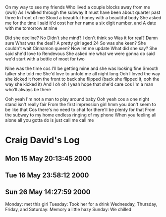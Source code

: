 On my way to see my friends
Who lived a couple blocks away from me (owh)
As I walked through the subway
It must have been about quarter past three
In front of me
Stood a beautiful honey with a beautiful body
She asked me for the time
I said it'd cost her her name a six digit number, and
A date with me tomorrow at nine

Did she decline? No
Didn't she mind? I don't think so
Was it for real? Damn sure
What was the deal? A pretty girl aged 24
So was she keen? She couldn't wait
Cinnamon queen? Now let me update
What did she say? She said she'd love to
Rendevous
She asked me what we were gonna do
said we'd start with a bottle of moet for two

Nine was the time 
cos I'll be getting mine 
and she was looking fine 
Smooth talker 
she told me 
She'd love to unfold me all night long 
Ooh I loved the way she kicked it 
from the front to back she flipped (back she flipped it, ooh the way she kicked it) 
And I oh oh I yeah 
hope that she'd care 
cos I'm a man who'll always be there 

Ooh yeah 
I'm not a man to play around baby 
Ooh yeah 
cos a one night stand isn't really fair 
From the first impression girl hmm you don't seem to be like that 
Cos there's no need to chat for there'll be plenty for that 
From the subway to my home 
endless ringing of my phone 
When you feeling all alone 
all you gotta do 
is just call me call me 

<h1>Craig David's Log</h1>

<h2>Mon 15 May 20:13:45 2000</h2>

<h2>Tue 16 May 23:58:12 2000</h2>

<h2>Sun 26 May 14:27:59 2000</h2>

Monday:                                     met this girl
Tuesday:                                    Took her for a drink
Wednesday, Thursday, Friday, and Saturday:  Memory a little hazy
Sunday:                                     We chilled
